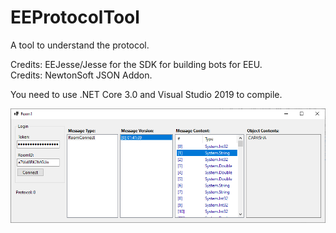 # EEProtocolTool
A tool to understand the protocol.  
  
Credits: EEJesse/Jesse for the SDK for building bots for EEU.  
Credits: NewtonSoft JSON Addon.  
  
You need to use .NET Core 3.0 and Visual Studio 2019 to compile.  

![Image](https://raw.githubusercontent.com/capasha/EEUProtocolTool/master/eeuprct.png) 
